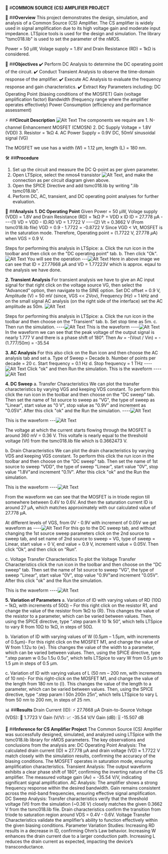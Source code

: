 📢 #**COMMON SOURCE (CS) AMPLIFIER PROJECT**

📌 ##**Overview**
This project demonstrates the design, simulation, and analysis of a Common Source (CS) Amplifier. The CS 
amplifier is widely used in signal amplification due to its high voltage gain and moderate input impedance. 
LTSpice tools is used for the design and simulation. The library "tsmc018.lib" is used to set the parameter 
of the nMOS.

Power = 50 μW, Volage supply = 1.8V and Drain Resistance (RD) = 1kΩ is considered.

🎯 ##**Objectives**
✔️ Perform DC Analysis to determine the DC operating point of the circuit.
✔️ Conduct Transient Analysis to observe the time-domain response of the amplifier.
✔️ Execute AC Analysis to evaluate the frequency response and gain characteristics.
✔️ Extract Key Parameters including:
    DC Operating Point (biasing conditions of the MOSFET)
    Gain (voltage amplification factor)
    Bandwidth (frequency range where the amplifier operates effectively)
    Power Consumption (efficiency and performance assessment)

⚡ ##**Circuit Description**
![Alt Text](circuit.png)
The components we require are
    1. N-channel Enhancement MOSFET (CMOSN)
    2. DC Supply Voltage = 1.8V (VDD)
    3. Resistor = 1kΩ
    4. AC Power Supply = 0.9V DC, 50mV sinusoidal signal (VG)

The MOSFET we use has a width (W) = 1.12 µm, length (L) = 180 nm.

🛠️ ##**Procedure**
1. Set up the circuit and measure the DC Q-point as per given parameter.
2. Open LTSpice, select the nmos4 transistor ![Alt Text](nmos.png), and make the connection as per circuit 
diagram given above.
3. Open the SPICE Directive and add tsmc018.lib by writing ".lib tsmc018.lib".
4. Perform DC, AC, transient, and DC operating point analyses for further evaluation.

🚀 ##**Analysis**
**1. DC Operating Point**
   Given Power = 50 μW, Volage supply (VDD) = 1.8V and Drain Resistance (RD) = 1kΩ
   P = VDD x ID
   ID = 27.778 μA ----(1)
   VD = VDD - ID.RD
   VD = 1.7722 V ----(2)
   Vt = 0.3662 V (From tsmc018.lib file)
   VGD = 0.9 - 1.7722 = -0.8722 V
   Since VGD < Vt, MOSFET is in the saturation mode.
   Therefore, Operating point = (1.7722 V, 27.778 𝜇A) when VGS = 0.9 V.

   Steps for performing this analysis in LTSpice:
   a. Click the run icon in the toolbar and then click on the "DC operating point" tab. 
   b. Then click "Ok". ![Alt Text](dc_op_pnt.png)
   You will see the operation ---![Alt Text](operatingPoint.png)
   Here in above image we can see that ID = 27.77668 𝜇A and VD = 1.77223V which is approx. eqaul to the analysis we have done.

**2. Transient Analysis**
   For transient analysis we have to give an AC input signal for that right click on the voltage source VG,
   then select the "Advanced" option, then navigate to the SINE option. Set DC offset = 0.9 V, Amplitude (V) 
   = 50 mV (since, VGS << 2Vov), Frequency (Hz) = 1 kHz and on the small signal AC analysis (on the right 
   side of the interface) set the AC amplitude as 50m. ![Alt Text](sine.png)
   
   Steps for performing this analysis in LTSpice:
   a. Click the run icon in the toolbar and then choose on the "Transient" tab.
   b. Set stop time as 5m.
   c. Then run the simulation. ----![Alt Text](transient.png)
   This is the waveform ----![Alt Text](transientWaveform.png)
   In the waveform we can see that the peak voltage of the output signal is nearly 1.777 V and there is a
   phase shift of 180°.
   Then Av = -(Vout / Vin)
           = -(1.777/50m)
           = -35.54

**3. AC Analysis**
   For this also click on the Run icon and then choose the AC analysis tab and set
   a. Type of Sweep = Decade
   b. Number of points per decade = 20
   c. Start frequency = 0.1 Hz
   d. Stop frequency = 1 THz ----![Alt Text](AcAnalysis.png)
   Click "ok" and then Run the simulation.
   This is the waveform ----![Alt Text](AcAnalysisWaveform.png)

**4. DC Sweep**
   a. Transfer Characteristics
   We can plot the transfer characteristics by varying VGS and keeping VDS constant. To perform this click 
   the run icon in the toolbar and then choose on the "DC sweep" tab. Then set the name of 1st source to 
   sweep as "VG", the type of sweep as "Linear", start value as "0 V", stop value as "0.9V" and 
   increment as "0.05V". After this click "ok" and the Run the simulation.
   ----![Alt Text](DcSweep.png)

   This is the waveform ---![Alt Text](transferCharacteristic.png)

   The voltage at which the current starts flowing through the MOSFET is around 360 mV = 0.36 V.
   This voltafe is nearly equal to the threshold voltage (Vt) from the tsmc018.lib file which is 0.3662473 V.

   b. Drain Characteristics
   We can plot the drain characteristics by varying VDS and keeping VGS constant. To perform this click 
   the run icon in the toolbar and then choose on the "DC sweep" tab. Then set the name of 1st source to 
   sweep "VDD", the type of sweep "Linear", start value "0V", stop value "1.8V"and increment "0.1V". After 
   this click "ok" and the Run the simulation.

   This is the waveform ----![Alt Text](drainCharacteristic.png)

   From the waveform we can see that the MOSFET is in triode region till somewhere between 0.4V to 0.6V. And
   then the saturation current ID is around 27 µA, which matches approximately with our calculated value of 
   27.778 µA.

   At different levels of VGS, from 0V - 0.9V with increment of 0.05V we get waveform as ----![Alt Text](drainVGSchange.png)
   For this go to the DC sweep tab, and without changing the 1st source sweep parameters click on the 2nd 
   source to sweep tab, and set name of 2nd source to sweep = VG, type of sweep = Linear, start value = 0 V, 
   end value = 0.9 V, increment value = 0.05V. Then click “Ok”, and then click on “Run”.

   c. Voltage Transfer Characteristics
   To plot the Voltage Transfer Characteristics click the run icon in the toolbar and then choose on the "DC 
   sweep" tab. Then set the name of 1st source to sweep "VG", the type of sweep "Linear", start value "0V", 
   stop value "0.9V"and increment "0.05V". After this click "ok" and the Run the simulation.
   
   This is the waveform ----![Alt Text](VTC.png)

**5. Variation of Parameters**
   a. Variation of ID with varying values of RD (10Ω – 1kΩ, with increments of 50Ω) –
      For this right click on the resistor R1, and change the value of the resistor from 1kΩ to {R}. This 
      changes the value of the resistor to a parameter, which can be varied between values. Then, using the 
      SPICE directive, type “.step param R 10 1k 50”, which tells LTSpice to vary R from 10Ω to 1kΩ, in 
      steps of 50Ω.
    
   b. Variation of ID with varying values of W (0.5µm – 1.5µm, with increments of 0.5µm)-
      For this right click on the MOSFET M1, and change the value of W from 1.12u to {w}. This changes the 
      value of the width to a parameter, which can be varied between values. Then, using the SPICE 
      directive, type “.step param w 0.5u 1.5u 0.5u”, which tells LTSpice to vary W from 0.5 µm to 1.5 µm in 
      steps of 0.5 µm.

   c. Variation of ID with varying values of L (50 nm – 200 nm, with increments of 10 nm)-
      For this right-click on the MOSFET M1, and change the value of the length from 180 nm to {l}. This changes the value of the length to a parameter, which can be varied between values. Then, using the SPICE directive, type “.step param l 50n 200n 25n”, which tells LTSpice to vary L from 50 nm to 200 nm, in steps of 25 nm.


📊 ##**Results** 
   Drain Current (ID): ⚡ 27.7668 µA
   Drain-to-Source Voltage (VDS): 🔋 1.7723 V
   Gain (V/V): 📈 -35.54 V/V
   Gain (dB): 🎚️ -15.507 dB

🧐 ##**Inference for CS Amplifier Project**
   The Common Source (CS) Amplifier was successfully designed, simulated, and analyzed using LTSpice with 
   the tsmc018.lib library for nMOS parameters. The key observations and conclusions from the analysis are:
   DC Operating Point Analysis:
        The calculated drain current (ID) ≈ 27.778 µA and drain voltage (VD) ≈ 1.7722 V match closely with the simulation results, confirming the accuracy of the biasing 
        conditions.
        The MOSFET operates in saturation mode, ensuring amplification characteristics.
   Transient Analysis:
        The output waveform exhibits a clear phase shift of 180°, confirming the inverting nature of the CS amplifier.
        The measured voltage gain (Av) = -35.54 V/V, indicating significant signal amplification.
   AC Analysis:
        The amplifier shows a strong frequency response within the desired bandwidth.
        Gain remains consistent across the mid-band frequencies, ensuring effective signal amplification.
   DC Sweep Analysis:
        Transfer characteristics verify that the threshold voltage (Vt) from the simulation (~0.36 V) closely matches the given 0.3662 V from the tsmc018.lib file.
        Drain characteristics confirm the transition from triode to saturation region around VDS = 0.4V - 0.6V.
        Voltage Transfer Characteristics validate the amplifier’s ability to function effectively within the given biasing conditions.
   Parameter Variation Studies:
        Increasing RD results in a decrease in ID, confirming Ohm’s Law behavior.
        Increasing W enhances the drain current due to a larger conduction path.
        Increasing L reduces the drain current as expected, impacting the device’s transconductance.
